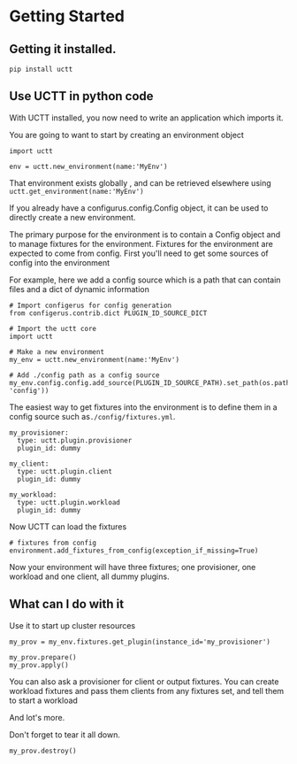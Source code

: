 # Getting Started

## Getting it installed.

```
pip install uctt
```

## Use UCTT in python code

With UCTT installed, you now need to write an application which imports it.

You are going to want to start by creating an environment object
```
import uctt

env = uctt.new_environment(name:'MyEnv')
```

That environment exists globally , and can be retrieved elsewhere using
`uctt.get_environment(name:'MyEnv')`

If you already have a configurus.config.Config object, it can be used to directly
create a new environment.

The primary purpose for the environment is to contain a Config object and to
manage fixtures for the environment.  Fixtures for the environment are expected
to come from config.
First you'll need to get some sources of config into the environment

For example, here we add a config source which is a path that can contain files
and a dict of dynamic information

```
# Import configerus for config generation
from configerus.contrib.dict PLUGIN_ID_SOURCE_DICT

# Import the uctt core
import uctt

# Make a new environment
my_env = uctt.new_environment(name:'MyEnv')

# Add ./config path as a config source
my_env.config.config.add_source(PLUGIN_ID_SOURCE_PATH).set_path(os.path.join(__dir__, 'config'))
```

The easiest way to get fixtures into the environment is to define them in a
config source such as`./config/fixtures.yml`.

```
my_provisioner:
  type: uctt.plugin.provisioner
  plugin_id: dummy

my_client:
  type: uctt.plugin.client
  plugin_id: dummy

my_workload:
  type: uctt.plugin.workload
  plugin_id: dummy
```

Now UCTT can load the fixtures
```
# fixtures from config
environment.add_fixtures_from_config(exception_if_missing=True)
```

Now your environment will have three fixtures; one provisioner, one workload and
one client, all dummy plugins.

## What can I do with it

Use it to start up cluster resources

```
my_prov = my_env.fixtures.get_plugin(instance_id='my_provisioner')

my_prov.prepare()
my_prov.apply()
```

You can also ask a provisioner for client or output fixtures.  You can create
workload fixtures and pass them clients from any fixtures set, and tell them
to start a workload

And lot's more.

Don't forget to tear it all down.

```
my_prov.destroy()
```

